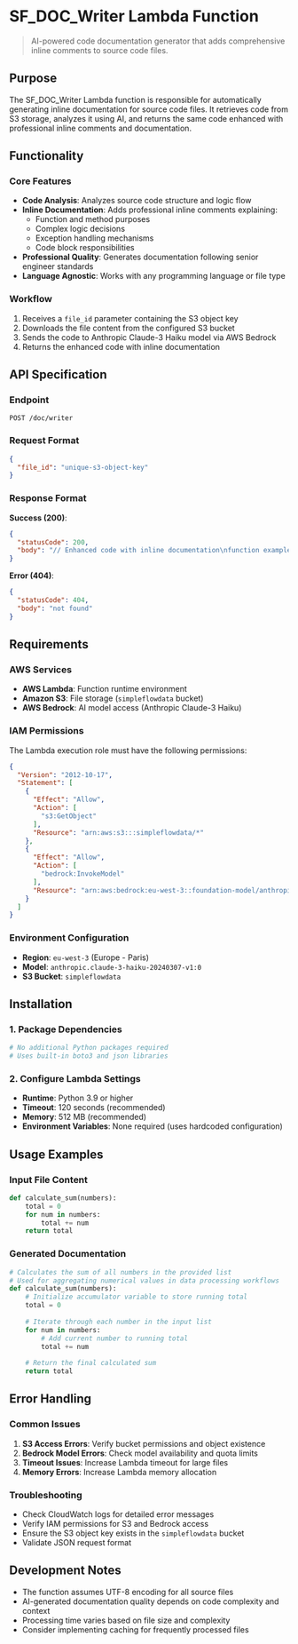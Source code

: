 # SF_DOC_Writer Lambda Function

> AI-powered code documentation generator that adds comprehensive inline comments to source code files.

## Purpose

The SF_DOC_Writer Lambda function is responsible for automatically generating inline documentation for source code files. It retrieves code from S3 storage, analyzes it using AI, and returns the same code enhanced with professional inline comments and documentation.

## Functionality

### Core Features
- **Code Analysis**: Analyzes source code structure and logic flow
- **Inline Documentation**: Adds professional inline comments explaining:
  - Function and method purposes
  - Complex logic decisions
  - Exception handling mechanisms
  - Code block responsibilities
- **Professional Quality**: Generates documentation following senior engineer standards
- **Language Agnostic**: Works with any programming language or file type

### Workflow
1. Receives a `file_id` parameter containing the S3 object key
2. Downloads the file content from the configured S3 bucket
3. Sends the code to Anthropic Claude-3 Haiku model via AWS Bedrock
4. Returns the enhanced code with inline documentation

## API Specification

### Endpoint
```
POST /doc/writer
```

### Request Format
```json
{
  "file_id": "unique-s3-object-key"
}
```

### Response Format
**Success (200)**:
```json
{
  "statusCode": 200,
  "body": "// Enhanced code with inline documentation\nfunction example() {\n  // Detailed explanation of function purpose\n  return result;\n}"
}
```

**Error (404)**:
```json
{
  "statusCode": 404,
  "body": "not found"
}
```

## Requirements

### AWS Services
- **AWS Lambda**: Function runtime environment
- **Amazon S3**: File storage (`simpleflowdata` bucket)
- **AWS Bedrock**: AI model access (Anthropic Claude-3 Haiku)

### IAM Permissions
The Lambda execution role must have the following permissions:

```json
{
  "Version": "2012-10-17",
  "Statement": [
    {
      "Effect": "Allow",
      "Action": [
        "s3:GetObject"
      ],
      "Resource": "arn:aws:s3:::simpleflowdata/*"
    },
    {
      "Effect": "Allow",
      "Action": [
        "bedrock:InvokeModel"
      ],
      "Resource": "arn:aws:bedrock:eu-west-3::foundation-model/anthropic.claude-3-haiku-20240307-v1:0"
    }
  ]
}
```

### Environment Configuration
- **Region**: `eu-west-3` (Europe - Paris)
- **Model**: `anthropic.claude-3-haiku-20240307-v1:0`
- **S3 Bucket**: `simpleflowdata`

## Installation

### 1. Package Dependencies
```bash
# No additional Python packages required
# Uses built-in boto3 and json libraries
```

### 2. Configure Lambda Settings
- **Runtime**: Python 3.9 or higher
- **Timeout**: 120 seconds (recommended)
- **Memory**: 512 MB (recommended)
- **Environment Variables**: None required (uses hardcoded configuration)

## Usage Examples

### Input File Content
```python
def calculate_sum(numbers):
    total = 0
    for num in numbers:
        total += num
    return total
```

### Generated Documentation
```python
# Calculates the sum of all numbers in the provided list
# Used for aggregating numerical values in data processing workflows
def calculate_sum(numbers):
    # Initialize accumulator variable to store running total
    total = 0
    
    # Iterate through each number in the input list
    for num in numbers:
        # Add current number to running total
        total += num
    
    # Return the final calculated sum
    return total
```

## Error Handling

### Common Issues
1. **S3 Access Errors**: Verify bucket permissions and object existence
2. **Bedrock Model Errors**: Check model availability and quota limits
3. **Timeout Issues**: Increase Lambda timeout for large files
4. **Memory Errors**: Increase Lambda memory allocation

### Troubleshooting
- Check CloudWatch logs for detailed error messages
- Verify IAM permissions for S3 and Bedrock access
- Ensure the S3 object key exists in the `simpleflowdata` bucket
- Validate JSON request format

## Development Notes

- The function assumes UTF-8 encoding for all source files
- AI-generated documentation quality depends on code complexity and context
- Processing time varies based on file size and complexity
- Consider implementing caching for frequently processed files